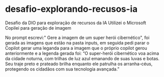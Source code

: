# desafio-explorando-recusos-ia
Desafio da DIO para exploração de recursos da IA
Utilizei o Microsoft Copilei para geração de imagem

No prompt escrevi:" Gere a imagem de um super herói cibernético", foi gerada as imagens que estão na pasta inputs, 
em seguida pedi parar o Copilot gerar uma leganda para a imagem que o próprio copilot gerou anteriormente 
e a legenda gerada foi:
“O super-herói cibernético voa acima da cidade noturna, com trilhas de luz azul emanando de suas luvas e botas. Seu traje preto e prateado brilha enquanto ele patrulha os arranha-céus, protegendo os cidadãos com sua tecnologia avançada.”
